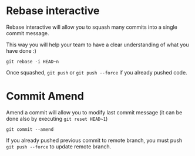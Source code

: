 # Rebase interactive

Rebase interactive will allow you to squash many commits into a single commit message. 

This way you will help your team to have a clear understanding of what you have done :)

```
git rebase -i HEAD~n
```

Once squashed, ```git push``` or ```git push --force``` if you already pushed code.

# Commit Amend

Amend a commit will allow you to modify last commit message (it can be done also by executing ```git reset HEAD~1```)
```
git commit --amend
```
If you already pushed previous commit to remote branch, you must push ```git push --force``` to update remote branch.
